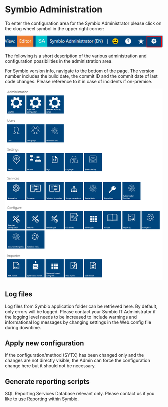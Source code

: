 # Symbio Administration

To enter the configuration area for the Symbio Administrator please click on the clog wheel symbol in the upper right corner:

![screen](./media/wheel.png)

The following is a short description of the various administration and configuration possibilities in the administration area.

For Symbio version info, navigate to the bottom of the page. The version number includes the build date, the commit ID and the commit date of last code changes.
Please reference to it in case of incidents if on-premise.

![screen](./media/admin_area.png)

## Log files

Log files from Symbio application folder can be retrieved here. By default, only errors will be logged. Please contact your Symbio IT Administrator if the logging level needs to be increased to include warnings and informational log messages by changing settings in the Web.config file during downtime.

## Apply new configuration

If the configuration/method (SYTX) has been changed only and the changes are not directly visible, the Admin can force the configuration change here but it should not be necessary.

## Generate reporting scripts

SQL Reporting Services Database relevant only. Please contact us if you like to use Reporting within Symbio.
